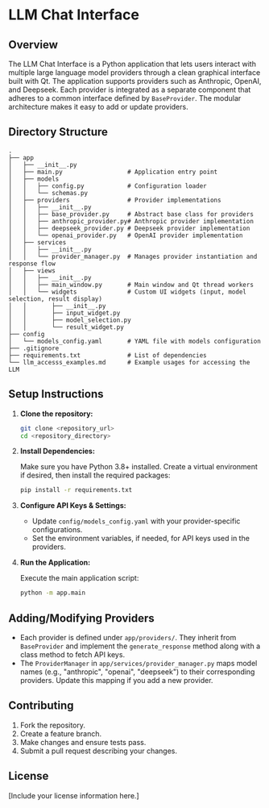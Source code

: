 # LLM Chat Interface

## Overview

The LLM Chat Interface is a Python application that lets users interact with multiple large language model providers through a clean graphical interface built with Qt. The application supports providers such as Anthropic, OpenAI, and Deepseek. Each provider is integrated as a separate component that adheres to a common interface defined by `BaseProvider`. The modular architecture makes it easy to add or update providers.

## Directory Structure

```
.
├── app
│   ├── __init__.py
│   ├── main.py                  # Application entry point
│   ├── models
│   │   ├── config.py            # Configuration loader
│   │   └── schemas.py           
│   ├── providers                # Provider implementations
│   │   ├── __init__.py
│   │   ├── base_provider.py     # Abstract base class for providers
│   │   ├── anthropic_provider.py# Anthropic provider implementation
│   │   ├── deepseek_provider.py # Deepseek provider implementation
│   │   └── openai_provider.py   # OpenAI provider implementation
│   ├── services
│   │   ├── __init__.py
│   │   └── provider_manager.py  # Manages provider instantiation and response flow
│   ├── views
│   │   ├── __init__.py
│   │   ├── main_window.py       # Main window and Qt thread workers
│   │   └── widgets              # Custom UI widgets (input, model selection, result display)
│   │       ├── __init__.py
│   │       ├── input_widget.py
│   │       ├── model_selection.py
│   │       └── result_widget.py
├── config
│   └── models_config.yaml       # YAML file with models configuration
├── .gitignore
├── requirements.txt             # List of dependencies
└── llm_accesss_examples.md      # Example usages for accessing the LLM
```

## Setup Instructions

1. **Clone the repository:**

   ```bash
   git clone <repository_url>
   cd <repository_directory>
   ```

2. **Install Dependencies:**

   Make sure you have Python 3.8+ installed. Create a virtual environment if desired, then install the required packages:

   ```bash
   pip install -r requirements.txt
   ```

3. **Configure API Keys & Settings:**

   - Update `config/models_config.yaml` with your provider-specific configurations.
   - Set the environment variables, if needed, for API keys used in the providers.

4. **Run the Application:**

   Execute the main application script:

   ```bash
   python -m app.main
   ```

## Adding/Modifying Providers

- Each provider is defined under `app/providers/`. They inherit from `BaseProvider` and implement the `generate_response` method along with a class method to fetch API keys.
- The `ProviderManager` in `app/services/provider_manager.py` maps model names (e.g., "anthropic", "openai", "deepseek") to their corresponding providers. Update this mapping if you add a new provider.

## Contributing

1. Fork the repository.
2. Create a feature branch.
3. Make changes and ensure tests pass.
4. Submit a pull request describing your changes.

## License

[Include your license information here.]
